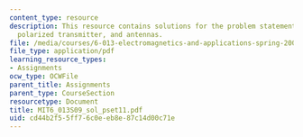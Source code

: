 ```yaml
---
content_type: resource
description: This resource contains solutions for the problem statements related to
  polarized transmitter, and antennas.
file: /media/courses/6-013-electromagnetics-and-applications-spring-2009/cd44b2f55ff76c0eeb8e87c14d00c71e_MIT6_013S09_sol_pset11.pdf
file_type: application/pdf
learning_resource_types:
- Assignments
ocw_type: OCWFile
parent_title: Assignments
parent_type: CourseSection
resourcetype: Document
title: MIT6_013S09_sol_pset11.pdf
uid: cd44b2f5-5ff7-6c0e-eb8e-87c14d00c71e
---
```

